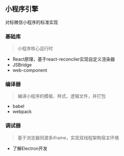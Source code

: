 ## 小程序引擎

对标微信小程序的标准实现

### 基础库
> 小程序核心运行时

- React原理，基于react-reconciler实现自定义渲染器
- JSBridge
- web-component

### 编译器
> 编译小程序的模板、样式、逻辑文件，并打包

- babel
- webpack

### 调试器
> 基于浏览器同源多iframe，实现双线程架构宿主环境

- 了解Electron开发
